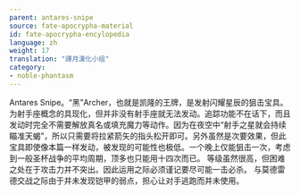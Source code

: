 ```yaml
---
parent: antares-snipe
source: fate-apocrypha-material
id: fate-apocrypha-encylopedia
language: zh
weight: 17
translation: "譯月漢化小组"
category:
- noble-phantasm
---
```


Antares Snipe。“黑”Archer，也就是凯隆的王牌，是发射闪耀星辰的狙击宝具。为射手座概念的具现化，但并非没有射手座就无法发动。追踪功能不在话下，而且发动时完全不需要解放真名或填充魔力等动作。因为在夜空中“射手之星就会持续瞄准天蝎”，所以只需要将拉紧箭矢的指头松开即可。另外虽然是次要效果，但此宝具即使像本篇一样发动，被发现的可能性也极低。一个晚上仅能狙击一次，考虑到一般圣杯战争的平均周期，顶多也只能用十四次而已。
等级虽然很高，但困难之处在于攻击力并不突出。因此运用之际必须谨记要尽可能一击必杀。
与莫德雷德交战之际由于并未发现铠甲的弱点，担心让对手逃跑而并未使用。
